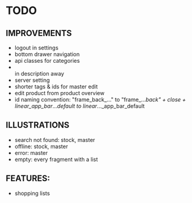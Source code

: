
# TODO

## IMPROVEMENTS
- logout in settings
- bottom drawer navigation
- api classes for categories
- <br> in description away
- server setting
- shorter tags & ids for master edit
- edit product from product overview
- id naming convention: "frame_back_..." to "frame_..._back" + close + linear_app_bar_..._default to linear_..._app_bar_default


## ILLUSTRATIONS
- search not found: stock, master
- offline: stock, master
- error: master
- empty: every fragment with a list


## FEATURES:
- shopping lists
